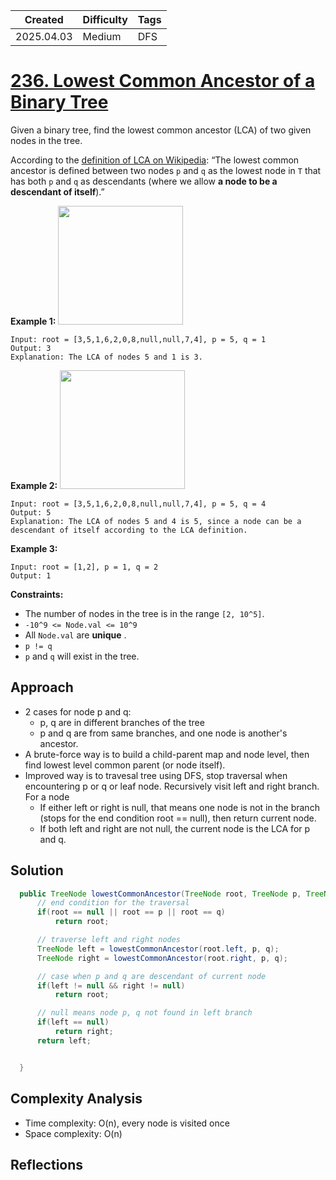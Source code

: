 | Created    | Difficulty | Tags |
| ---------- | ---------- | ---- |
| 2025.04.03 | Medium     | DFS  |



# [236. Lowest Common Ancestor of a Binary Tree](https://leetcode.com/problems/lowest-common-ancestor-of-a-binary-tree/description/?envType=study-plan-v2&envId=leetcode-75)

Given a binary tree, find the lowest common ancestor (LCA) of two given nodes in the tree.

According to the <a href="https://en.wikipedia.org/wiki/Lowest_common_ancestor" target="_blank">definition of LCA on Wikipedia</a>: “The lowest common ancestor is defined between two nodes `p` and `q` as the lowest node in `T` that has both `p` and `q` as descendants (where we allow <b>a node to be a descendant of itself</b>).”

**Example 1:** 
<img alt="" src="https://assets.leetcode.com/uploads/2018/12/14/binarytree.png" style="width: 200px; height: 190px;">

```
Input: root = [3,5,1,6,2,0,8,null,null,7,4], p = 5, q = 1
Output: 3
Explanation: The LCA of nodes 5 and 1 is 3.
```

**Example 2:** 
<img alt="" src="https://assets.leetcode.com/uploads/2018/12/14/binarytree.png" style="width: 200px; height: 190px;">

```
Input: root = [3,5,1,6,2,0,8,null,null,7,4], p = 5, q = 4
Output: 5
Explanation: The LCA of nodes 5 and 4 is 5, since a node can be a descendant of itself according to the LCA definition.
```

**Example 3:** 

```
Input: root = [1,2], p = 1, q = 2
Output: 1
```

**Constraints:** 

- The number of nodes in the tree is in the range `[2, 10^5]`.
- `-10^9 <= Node.val <= 10^9`
- All `Node.val` are **unique** .
- `p != q`
- `p` and `q` will exist in the tree.

## Approach

- 2 cases for node p and q:
  - p, q are in different branches of the tree
  - p and q are from same branches, and one node is another's ancestor.
- A brute-force way is to build a child-parent map and node level, then find lowest level common parent (or node itself).
- Improved way is to travesal tree using DFS, stop traversal when encountering p or q or leaf node. Recursively visit left and right branch. For a node
  - If either left or right is null, that means one node is not in the branch (stops for the end condition root == null), then return current node.
  - If both left and right are not null, the current node is the LCA for p and q.
## Solution

```java
  public TreeNode lowestCommonAncestor(TreeNode root, TreeNode p, TreeNode q) {
      // end condition for the traversal
      if(root == null || root == p || root == q)
          return root;

      // traverse left and right nodes
      TreeNode left = lowestCommonAncestor(root.left, p, q);
      TreeNode right = lowestCommonAncestor(root.right, p, q);

      // case when p and q are descendant of current node
      if(left != null && right != null)
          return root;

      // null means node p, q not found in left branch
      if(left == null)
          return right;
      return left;


  }
```

## Complexity Analysis

- Time complexity: O(n), every node is visited once
- Space complexity: O(n)

## Reflections
